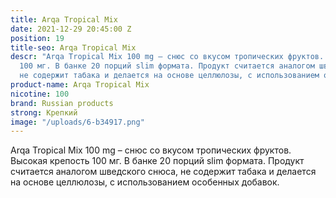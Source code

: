 ```yaml
---
title: Arqa Tropical Mix
date: 2021-12-29 20:45:00 Z
position: 19
title-seo: Arqa Tropical Mix
descr: "Arqa Tropical Mix 100 mg – снюс со вкусом тропических фруктов. Высокая крепость
  100 мг. В банке 20 порций slim формата. Продукт считается аналогом шведского снюса,
  не содержит табака и делается на основе целлюлозы, с использованием особенных добавок.\n\n"
product-name: Arqa Tropical Mix
nicotine: 100
brand: Russian products
strong: Крепкий
image: "/uploads/6-b34917.png"
---
```


Arqa Tropical Mix 100 mg – снюс со вкусом тропических фруктов. Высокая крепость 100 мг. В банке 20 порций slim формата. Продукт считается аналогом шведского снюса, не содержит табака и делается на основе целлюлозы, с использованием особенных добавок.


